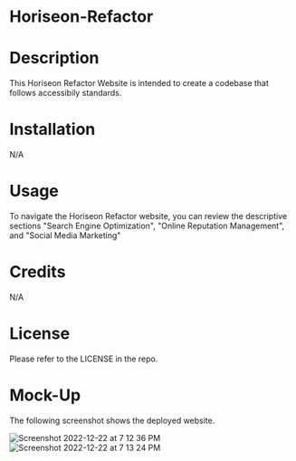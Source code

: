 # Horiseon-Refactor

<h1>Description</h1>

<p>This Horiseon Refactor Website is intended to create a codebase that follows accessibily standards.</p>

<h1>Installation</h1>

<p>N/A</p>

<h1>Usage</h1>

<p>To navigate the Horiseon Refactor website, you can review the descriptive sections "Search Engine Optimization", "Online Reputation Management", and "Social Media Marketing"</p>

<h1>Credits</h1>

<p>N/A</p>

<h1>License</h1>

<p>Please refer to the LICENSE in the repo.</p>

<h1>Mock-Up</h1>

<p>The following screenshot shows the deployed website.</p>

![Screenshot 2022-12-22 at 7 12 36 PM](https://user-images.githubusercontent.com/118307685/209247401-f20e344b-89a2-4719-87eb-b40c9fb54bc1.png)
![Screenshot 2022-12-22 at 7 13 24 PM](https://user-images.githubusercontent.com/118307685/209247419-8c39c392-e37d-4fcd-b5ed-db721c6633a5.png)
